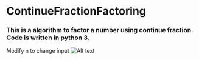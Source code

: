 # ContinueFractionFactoring #
### This is a algorithm to factor a number using continue fraction. Code is written in python 3. ###
Modify n to change input
![Alt text](https://github.com/nerocui/Instagram-Clone/blob/master/screenshots/1.png)